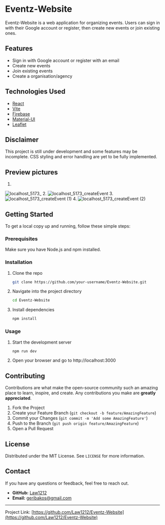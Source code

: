 # Eventz-Website

Eventz-Website is a web application for organizing events. Users can sign in with their Google account or register, then create new events or join existing ones.

## Features
- Sign in with Google account or register with an email
- Create new events
- Join existing events
- Create a organisation/agency

## Technologies Used
- [React](https://reactjs.org/)
- [Vite](https://vitejs.dev/)
- [Firebase](https://firebase.google.com/)
- [Material-UI](https://mui.com/)
- [Leaflet](https://leafletjs.com/)

## Disclaimer
This project is still under development and some features may be incomplete. CSS styling and error handling are yet to be fully implemented.

## Preview pictures
1.
![localhost_5173_](https://github.com/Law1212/Eventz-Website/assets/62355783/6d114c6d-9892-4ef6-81a2-7b7b88adc4f1)
2.
![localhost_5173_createEvent](https://github.com/Law1212/Eventz-Website/assets/62355783/a37cbd2d-395e-401c-b352-1b09a7458e20)
3.
![localhost_5173_createEvent (1)](https://github.com/Law1212/Eventz-Website/assets/62355783/f5ca79cf-f799-41ed-a696-24c56b900df3)
4.
![localhost_5173_createEvent (2)](https://github.com/Law1212/Eventz-Website/assets/62355783/d3e07293-3839-4f27-9529-61f65669ead3)

## Getting Started
To get a local copy up and running, follow these simple steps:

### Prerequisites
Make sure you have Node.js and npm installed.

### Installation
1. Clone the repo
   ```sh
   git clone https://github.com/your-username/Eventz-Website.git
2. Navigate into the project directory
    ```sh
    cd Eventz-Website
3. Install dependencies
    ```sh
    npm install

### Usage
1. Start the development server
    ```sh
    npm run dev
2. Open your browser and go to http://localhost:3000

## Contributing
Contributions are what make the open-source community such an amazing place to learn, inspire, and create. Any contributions you make are **greatly appreciated**.

1. Fork the Project
2. Create your Feature Branch (`git checkout -b feature/AmazingFeature`)
3. Commit your Changes (`git commit -m 'Add some AmazingFeature'`)
4. Push to the Branch (`git push origin feature/AmazingFeature`)
5. Open a Pull Request

## License
Distributed under the MIT License. See `LICENSE` for more information.

## Contact

If you have any questions or feedback, feel free to reach out.

- **GitHub:** [Law1212](https://github.com/Law1212)
- **Email:** geribakos@gmail.com

---

Project Link: [https://github.com/Law1212/Eventz-Website](https://github.com/Law1212/Eventz-Website)
